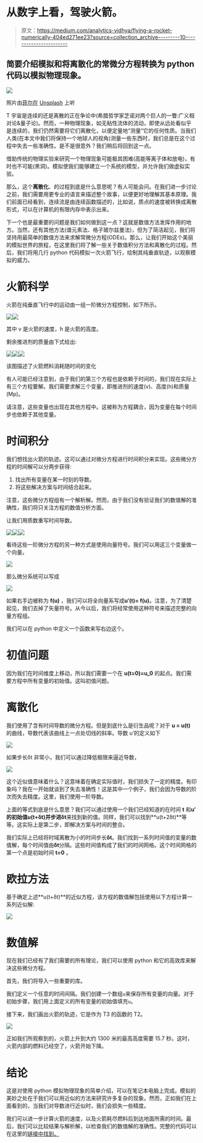 # 从数字上看，驾驶火箭。

> 原文：<https://medium.com/analytics-vidhya/flying-a-rocket-numerically-404ed271ee23?source=collection_archive---------10----------------------->

## 简要介绍模拟和将离散化的常微分方程转换为 python 代码以模拟物理现象。

![](img/29003c0dc1f197ffe6c36311ee34b18f.png)

照片由[菲尔在](https://unsplash.com/@philhearing?utm_source=medium&utm_medium=referral) [Unsplash](https://unsplash.com?utm_source=medium&utm_medium=referral) 上听

T 宇宙是连续的还是离散的正在争论中(希腊哲学家芝诺对两个巨人的一瞥:广义相对论&量子论)。然而，一种物理现象，如无粘性流体的流动，即使从远处看似乎是连续的，我们仍然需要将它们离散化，以便定量地“测量”它的任何性质。当我们人类(在本文中我们将保持一个地球人的视角)测量一些东西时，我们总是在这个过程中失去一些准确性。是不是很意外？我们稍后将回到这一点。

借助传统的物理实验来研究一个物理现象可能极其困难(高能等离子体和放电)，有时也不可能(黑洞)。模拟使我们能够建立一个系统的模型，并允许我们做虚拟实验。

那么，这个**离散化**、的过程到底是什么意思呢？有人可能会问。在我们进一步讨论之前，我们需要用更专业的语言来描述整个故事，以便更好地理解其基本原理。我们前面已经看到，连续流是由连续函数描述的，比如说，质点的速度被转换成离散形式，可以在计算机的有限内存中表示出来。

下一个也是最重要的问题是我们如何做到这一点？这就是数值方法发挥作用的地方。当然，还有其他方法(谱元素法、格子玻尔兹曼法)，但为了简洁起见，我们将坚持用最简单的数值方法来求解常微分方程(ODEs)。那么，让我们开始这个美丽的模拟世界的旅程，在这里我们将了解一些关于数值积分方法和离散化的过程。然后，我们将用几行 python 代码模拟一次火箭飞行，绘制其纯垂直轨迹，以观察模拟的威力。

# **火箭科学**

火箭在纯垂直飞行中的运动由一组一阶微分方程控制，如下所示。

![](img/c96e4fd9240eccdbeb72742059e5789d.png)![](img/744d9cf6c8ca8e501f844630c65d2c4d.png)

其中 v 是火箭的速度，h 是火箭的高度。

剩余推进剂的质量由下式给出:

![](img/fa44efb75598a5fd76aad08ec62d522d.png)![](img/ca138cb2f200340a52fdc3b7be0a89db.png)![](img/0900632f28473d39893b6c8dedbbe702.png)

该图描述了火箭燃料消耗随时间的变化

有人可能已经注意到，由于我们的第三个方程也是依赖于时间的，我们现在实际上有三个方程要解。我们需要求解三个变量，即推进剂的速度(v)、高度(h)和质量(Mp)。

请注意，这些变量也出现在其他方程中。这被称为方程耦合，因为变量在每个时间步也依赖于其他变量。

# **时间积分**

我们想找出火箭的轨迹。这可以通过对微分方程进行时间积分来实现。这些微分方程的时间解可以分两步获得:

1.  找出所有变量在某一时刻的导数。
2.  将这些解决方案与时间结合起来。

注意，这些微分方程组有一个解析解。然而，由于我们没有验证我们的数值解的准确性，我们将只关注方程的数值分析方面。

让我们用质数重写时间导数。

![](img/7f247f9f3061f9ee36a69e6df445cd83.png)![](img/0d2db2990294505f98c7c9914b4ed117.png)![](img/e8dc595ee13f2c23c97521e4b7f5ac03.png)

看待这些一阶微分方程的另一种方式是使用向量符号。我们可以用这三个变量做一个向量。

![](img/5cd7c752f60dccf1938f8eaa5b3a4835.png)

那么微分系统可以写成

![](img/63ee464447b65d701843bf665a0a9c2a.png)

如果右手边被称为 **f(u)** ，我们可以将全向量系写成**u′(t)= f(u)**。注意，为了清楚起见，我们去掉了矢量符号。从今以后，我们将经常使用这种符号来描述完整的向量方程组。

我们可以在 python 中定义一个函数来写右边这个。

# **初值问题**

因为我们在时间维度上移动，所以我们需要一个在 **u(t=0)=u_0** 的起点。我们需要方程中所有变量的初始值。这叫初值问题。

# **离散化**

我们使用了含有时间导数的微分方程。但是到底什么是衍生品呢？对于 **u = u(t)** 的曲线，导数代表该曲线上一点处切线的斜率。导数 u’的定义如下

![](img/f73e3717983ece3d320ce666b14cab16.png)

如果步长δt 非常小，我们可以通过降低极限来逼近导数，

![](img/e56e04d8da5796487ff3a8bc7ff58bf9.png)

这个近似值意味着什么？这意味着在确定实际值时，我们损失了一定的精度。有印象吗？我在一开始就谈到了失去准确性！这是其中一个例子，我们会因为导数的阶次而失去精度。这里，我们使用一阶导数。

上面的等式到底是什么意思？我们可以通过使用一个我们已经知道的在时间 **t** 和**u′**的初始值**u(t+δt)**并步进**δt**来找到新的值。同样，我们可以找到**u(t+2δt)**等等。这实际上是第二步，即解决方案与时间的整合。

我们实际上已经将时域离散为小的时间步长**δt**。我们找到一系列时间值的变量的数值解，每个时间值由**δt**分隔。这些时间值构成了我们的时间网格。这个时间网格的第一个点是初始时间 **t=0** 。

# **欧拉方法**

基于确定上述**u(t+δt)**的近似方程，该方程的数值解包括使用以下方程计算一系列近似解:

![](img/23cf1477940ffcc54ab8ab843a5ae25b.png)

# **数值解**

现在我们已经有了我们需要的所有理论，我们可以使用 python 和它的高效库来解决这些微分方程。

首先，我们将导入一些重要的库。

我们定义一个任意的时间间隔。我们创建一个数组`u`来保存所有变量的向量。对于初始步骤，我们用上面定义的所有变量的初始值填充`u`。

接下来，我们画出火箭的轨迹，它是作为 T3 的函数的 T2。

![](img/9ad63fc8f4020001b0d66e7ad870513b.png)

正如我们所观察到的，火箭上升到大约 1300 米的最高高度需要 15.7 秒。这时，火箭内部的燃料已经空了，火箭开始下降。

# **结论**

这是对使用 python 模拟物理现象的简单介绍，可以在笔记本电脑上完成。模拟的美妙之处在于我们可以用近似的方法来研究许多复杂的现象。然而，正如我们在上面看到的，当我们对导数进行近似时，我们会损失一些精度。

我们可以进一步计算火箭的速度，以及火箭耗尽燃料后到达地面所需的时间。最后，我们可以比较结果与解析解，以检查我们的数值解的准确性。完整的代码可以在这里的[链接中找到。](https://github.com/sidhantjain90/Numerical-Methods/blob/master/Module%201%20Rocket%20Flight%20(Assignment).ipynb)